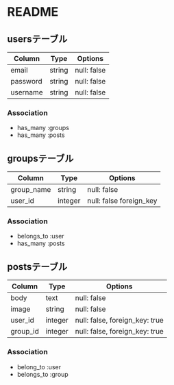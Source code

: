 # README

## usersテーブル
|Column|Type|Options|
|------|----|-------|
|email|string|null: false|
|password|string|null: false|
|username|string|null: false|
### Association
- has_many :groups
- has_many :posts

## groupsテーブル
|Column|Type|Options|
|------|----|-------|
|group_name|string|null: false|
|user_id|integer|null: false foreign_key|
### Association
- belongs_to :user
- has_many :posts


## postsテーブル
|Column|Type|Options|
|------|----|-------|
|body|text|null: false|
|image|string|null: false|
|user_id|integer|null: false, foreign_key: true|
|group_id|integer|null: false, foreign_key: true|
### Association
- belong_to :user
- belongs_to :group